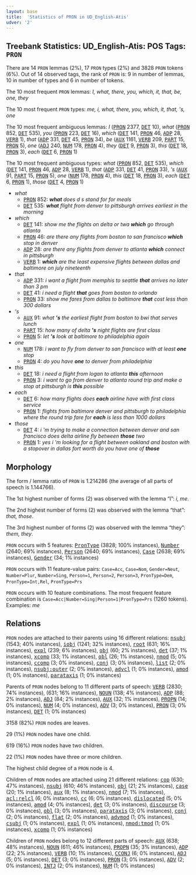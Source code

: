 ```yaml
---
layout: base
title:  'Statistics of PRON in UD_English-Atis'
udver: '2'
---
```


## Treebank Statistics: UD_English-Atis: POS Tags: `PRON`

There are 14 `PRON` lemmas (2%), 17 `PRON` types (2%) and 3828 `PRON` tokens (6%).
Out of 14 observed tags, the rank of `PRON` is: 9 in number of lemmas, 10 in number of types and 6 in number of tokens.

The 10 most frequent `PRON` lemmas: <em>I, what, there, you, which, it, that, be, one, they</em>

The 10 most frequent `PRON` types:  <em>me, i, what, there, you, which, it, that, 's, one</em>

The 10 most frequent ambiguous lemmas: <em>I</em> (<tt><a href="en_atis-pos-PRON.html">PRON</a></tt> 2377, <tt><a href="en_atis-pos-DET.html">DET</a></tt> 10), <em>what</em> (<tt><a href="en_atis-pos-PRON.html">PRON</a></tt> 852, <tt><a href="en_atis-pos-DET.html">DET</a></tt> 535), <em>you</em> (<tt><a href="en_atis-pos-PRON.html">PRON</a></tt> 223, <tt><a href="en_atis-pos-DET.html">DET</a></tt> 16), <em>which</em> (<tt><a href="en_atis-pos-DET.html">DET</a></tt> 141, <tt><a href="en_atis-pos-PRON.html">PRON</a></tt> 46, <tt><a href="en_atis-pos-ADP.html">ADP</a></tt> 28, <tt><a href="en_atis-pos-VERB.html">VERB</a></tt> 1), <em>that</em> (<tt><a href="en_atis-pos-ADP.html">ADP</a></tt> 331, <tt><a href="en_atis-pos-DET.html">DET</a></tt> 45, <tt><a href="en_atis-pos-PRON.html">PRON</a></tt> 34), <em>be</em> (<tt><a href="en_atis-pos-AUX.html">AUX</a></tt> 1161, <tt><a href="en_atis-pos-VERB.html">VERB</a></tt> 209, <tt><a href="en_atis-pos-PART.html">PART</a></tt> 15, <tt><a href="en_atis-pos-PRON.html">PRON</a></tt> 5), <em>one</em> (<tt><a href="en_atis-pos-ADJ.html">ADJ</a></tt> 240, <tt><a href="en_atis-pos-NUM.html">NUM</a></tt> 178, <tt><a href="en_atis-pos-PRON.html">PRON</a></tt> 4), <em>they</em> (<tt><a href="en_atis-pos-DET.html">DET</a></tt> 9, <tt><a href="en_atis-pos-PRON.html">PRON</a></tt> 3), <em>this</em> (<tt><a href="en_atis-pos-DET.html">DET</a></tt> 18, <tt><a href="en_atis-pos-PRON.html">PRON</a></tt> 3), <em>each</em> (<tt><a href="en_atis-pos-DET.html">DET</a></tt> 6, <tt><a href="en_atis-pos-PRON.html">PRON</a></tt> 1)

The 10 most frequent ambiguous types:  <em>what</em> (<tt><a href="en_atis-pos-PRON.html">PRON</a></tt> 852, <tt><a href="en_atis-pos-DET.html">DET</a></tt> 535), <em>which</em> (<tt><a href="en_atis-pos-DET.html">DET</a></tt> 141, <tt><a href="en_atis-pos-PRON.html">PRON</a></tt> 46, <tt><a href="en_atis-pos-ADP.html">ADP</a></tt> 28, <tt><a href="en_atis-pos-VERB.html">VERB</a></tt> 1), <em>that</em> (<tt><a href="en_atis-pos-ADP.html">ADP</a></tt> 331, <tt><a href="en_atis-pos-DET.html">DET</a></tt> 41, <tt><a href="en_atis-pos-PRON.html">PRON</a></tt> 33), <em>'s</em> (<tt><a href="en_atis-pos-AUX.html">AUX</a></tt> 91, <tt><a href="en_atis-pos-PART.html">PART</a></tt> 15, <tt><a href="en_atis-pos-PRON.html">PRON</a></tt> 5), <em>one</em> (<tt><a href="en_atis-pos-NUM.html">NUM</a></tt> 178, <tt><a href="en_atis-pos-PRON.html">PRON</a></tt> 4), <em>this</em> (<tt><a href="en_atis-pos-DET.html">DET</a></tt> 18, <tt><a href="en_atis-pos-PRON.html">PRON</a></tt> 3), <em>each</em> (<tt><a href="en_atis-pos-DET.html">DET</a></tt> 6, <tt><a href="en_atis-pos-PRON.html">PRON</a></tt> 1), <em>those</em> (<tt><a href="en_atis-pos-DET.html">DET</a></tt> 4, <tt><a href="en_atis-pos-PRON.html">PRON</a></tt> 1)


* <em>what</em>
  * <tt><a href="en_atis-pos-PRON.html">PRON</a></tt> 852: <em><b>what</b> does d s stand for for meals</em>
  * <tt><a href="en_atis-pos-DET.html">DET</a></tt> 535: <em><b>what</b> flight from denver to pittsburgh arrives earliest in the morning</em>
* <em>which</em>
  * <tt><a href="en_atis-pos-DET.html">DET</a></tt> 141: <em>show me the flights on delta or twa <b>which</b> go through atlanta</em>
  * <tt><a href="en_atis-pos-PRON.html">PRON</a></tt> 46: <em>are there any flights from boston to san francisco <b>which</b> stop in denver</em>
  * <tt><a href="en_atis-pos-ADP.html">ADP</a></tt> 28: <em>are there any flights from denver to atlanta <b>which</b> connect in pittsburgh</em>
  * <tt><a href="en_atis-pos-VERB.html">VERB</a></tt> 1: <em><b>which</b> are the least expensive flights between dallas and baltimore on july nineteenth</em>
* <em>that</em>
  * <tt><a href="en_atis-pos-ADP.html">ADP</a></tt> 331: <em>i want a flight from memphis to seattle <b>that</b> arrives no later than 3 pm</em>
  * <tt><a href="en_atis-pos-DET.html">DET</a></tt> 41: <em>i need a flight <b>that</b> goes from boston to orlando</em>
  * <tt><a href="en_atis-pos-PRON.html">PRON</a></tt> 33: <em>show me fares from dallas to baltimore <b>that</b> cost less than 300 dollars</em>
* <em>'s</em>
  * <tt><a href="en_atis-pos-AUX.html">AUX</a></tt> 91: <em>what <b>'s</b> the earliest flight from boston to bwi that serves lunch</em>
  * <tt><a href="en_atis-pos-PART.html">PART</a></tt> 15: <em>how many of delta <b>'s</b> night flights are first class</em>
  * <tt><a href="en_atis-pos-PRON.html">PRON</a></tt> 5: <em>let <b>'s</b> look at baltimore to philadelphia again</em>
* <em>one</em>
  * <tt><a href="en_atis-pos-NUM.html">NUM</a></tt> 178: <em>i want to fly from denver to san francisco with at least <b>one</b> stop</em>
  * <tt><a href="en_atis-pos-PRON.html">PRON</a></tt> 4: <em>do you have <b>one</b> to denver from philadelphia</em>
* <em>this</em>
  * <tt><a href="en_atis-pos-DET.html">DET</a></tt> 18: <em>i need a flight from logan to atlanta <b>this</b> afternoon</em>
  * <tt><a href="en_atis-pos-PRON.html">PRON</a></tt> 3: <em>i want to go from denver to atlanta round trip and make a stop at pittsburgh is <b>this</b> possible</em>
* <em>each</em>
  * <tt><a href="en_atis-pos-DET.html">DET</a></tt> 6: <em>how many flights does <b>each</b> airline have with first class service</em>
  * <tt><a href="en_atis-pos-PRON.html">PRON</a></tt> 1: <em>flights from baltimore denver and pittsburgh to philadelphia where the round trip fare for <b>each</b> is less than 1000 dollars</em>
* <em>those</em>
  * <tt><a href="en_atis-pos-DET.html">DET</a></tt> 4: <em>i 'm trying to make a connection between denver and san francisco does delta airline fly between <b>those</b> two</em>
  * <tt><a href="en_atis-pos-PRON.html">PRON</a></tt> 1: <em>yes i 'm looking for a flight between oakland and boston with a stopover in dallas fort worth do you have one of <b>those</b></em>

## Morphology

The form / lemma ratio of `PRON` is 1.214286 (the average of all parts of speech is 1.144766).

The 1st highest number of forms (2) was observed with the lemma “I”: <em>i, me</em>.

The 2nd highest number of forms (2) was observed with the lemma “that”: <em>that, those</em>.

The 3rd highest number of forms (2) was observed with the lemma “they”: <em>them, they</em>.

`PRON` occurs with 5 features: <tt><a href="en_atis-feat-PronType.html">PronType</a></tt> (3828; 100% instances), <tt><a href="en_atis-feat-Number.html">Number</a></tt> (2640; 69% instances), <tt><a href="en_atis-feat-Person.html">Person</a></tt> (2640; 69% instances), <tt><a href="en_atis-feat-Case.html">Case</a></tt> (2638; 69% instances), <tt><a href="en_atis-feat-Gender.html">Gender</a></tt> (34; 1% instances)

`PRON` occurs with 11 feature-value pairs: `Case=Acc`, `Case=Nom`, `Gender=Neut`, `Number=Plur`, `Number=Sing`, `Person=1`, `Person=2`, `Person=3`, `PronType=Dem`, `PronType=Int,Rel`, `PronType=Prs`

`PRON` occurs with 10 feature combinations.
The most frequent feature combination is `Case=Acc|Number=Sing|Person=1|PronType=Prs` (1260 tokens).
Examples: <em>me</em>


## Relations

`PRON` nodes are attached to their parents using 16 different relations: <tt><a href="en_atis-dep-nsubj.html">nsubj</a></tt> (1543; 40% instances), <tt><a href="en_atis-dep-iobj.html">iobj</a></tt> (1241; 32% instances), <tt><a href="en_atis-dep-root.html">root</a></tt> (631; 16% instances), <tt><a href="en_atis-dep-expl.html">expl</a></tt> (239; 6% instances), <tt><a href="en_atis-dep-obj.html">obj</a></tt> (60; 2% instances), <tt><a href="en_atis-dep-det.html">det</a></tt> (37; 1% instances), <tt><a href="en_atis-dep-xcomp.html">xcomp</a></tt> (33; 1% instances), <tt><a href="en_atis-dep-obl.html">obl</a></tt> (26; 1% instances), <tt><a href="en_atis-dep-nmod.html">nmod</a></tt> (5; 0% instances), <tt><a href="en_atis-dep-ccomp.html">ccomp</a></tt> (3; 0% instances), <tt><a href="en_atis-dep-conj.html">conj</a></tt> (3; 0% instances), <tt><a href="en_atis-dep-list.html">list</a></tt> (2; 0% instances), <tt><a href="en_atis-dep-nsubj-outer.html">nsubj:outer</a></tt> (2; 0% instances), <tt><a href="en_atis-dep-advcl.html">advcl</a></tt> (1; 0% instances), <tt><a href="en_atis-dep-amod.html">amod</a></tt> (1; 0% instances), <tt><a href="en_atis-dep-parataxis.html">parataxis</a></tt> (1; 0% instances)

Parents of `PRON` nodes belong to 11 different parts of speech: <tt><a href="en_atis-pos-VERB.html">VERB</a></tt> (2830; 74% instances),  (631; 16% instances), <tt><a href="en_atis-pos-NOUN.html">NOUN</a></tt> (138; 4% instances), <tt><a href="en_atis-pos-ADP.html">ADP</a></tt> (88; 2% instances), <tt><a href="en_atis-pos-ADJ.html">ADJ</a></tt> (84; 2% instances), <tt><a href="en_atis-pos-AUX.html">AUX</a></tt> (32; 1% instances), <tt><a href="en_atis-pos-PROPN.html">PROPN</a></tt> (14; 0% instances), <tt><a href="en_atis-pos-NUM.html">NUM</a></tt> (4; 0% instances), <tt><a href="en_atis-pos-ADV.html">ADV</a></tt> (3; 0% instances), <tt><a href="en_atis-pos-PRON.html">PRON</a></tt> (3; 0% instances), <tt><a href="en_atis-pos-DET.html">DET</a></tt> (1; 0% instances)

3158 (82%) `PRON` nodes are leaves.

29 (1%) `PRON` nodes have one child.

619 (16%) `PRON` nodes have two children.

22 (1%) `PRON` nodes have three or more children.

The highest child degree of a `PRON` node is 4.

Children of `PRON` nodes are attached using 21 different relations: <tt><a href="en_atis-dep-cop.html">cop</a></tt> (630; 47% instances), <tt><a href="en_atis-dep-nsubj.html">nsubj</a></tt> (610; 46% instances), <tt><a href="en_atis-dep-obj.html">obj</a></tt> (21; 2% instances), <tt><a href="en_atis-dep-case.html">case</a></tt> (20; 1% instances), <tt><a href="en_atis-dep-aux.html">aux</a></tt> (8; 1% instances), <tt><a href="en_atis-dep-nmod.html">nmod</a></tt> (7; 1% instances), <tt><a href="en_atis-dep-acl-relcl.html">acl:relcl</a></tt> (6; 0% instances), <tt><a href="en_atis-dep-cc.html">cc</a></tt> (6; 0% instances), <tt><a href="en_atis-dep-dislocated.html">dislocated</a></tt> (5; 0% instances), <tt><a href="en_atis-dep-amod.html">amod</a></tt> (4; 0% instances), <tt><a href="en_atis-dep-det.html">det</a></tt> (3; 0% instances), <tt><a href="en_atis-dep-discourse.html">discourse</a></tt> (3; 0% instances), <tt><a href="en_atis-dep-obl.html">obl</a></tt> (3; 0% instances), <tt><a href="en_atis-dep-parataxis.html">parataxis</a></tt> (3; 0% instances), <tt><a href="en_atis-dep-conj.html">conj</a></tt> (2; 0% instances), <tt><a href="en_atis-dep-flat.html">flat</a></tt> (2; 0% instances), <tt><a href="en_atis-dep-advmod.html">advmod</a></tt> (1; 0% instances), <tt><a href="en_atis-dep-csubj.html">csubj</a></tt> (1; 0% instances), <tt><a href="en_atis-dep-expl.html">expl</a></tt> (1; 0% instances), <tt><a href="en_atis-dep-nmod-tmod.html">nmod:tmod</a></tt> (1; 0% instances), <tt><a href="en_atis-dep-xcomp.html">xcomp</a></tt> (1; 0% instances)

Children of `PRON` nodes belong to 12 different parts of speech: <tt><a href="en_atis-pos-AUX.html">AUX</a></tt> (638; 48% instances), <tt><a href="en_atis-pos-NOUN.html">NOUN</a></tt> (611; 46% instances), <tt><a href="en_atis-pos-PROPN.html">PROPN</a></tt> (35; 3% instances), <tt><a href="en_atis-pos-ADP.html">ADP</a></tt> (22; 2% instances), <tt><a href="en_atis-pos-VERB.html">VERB</a></tt> (10; 1% instances), <tt><a href="en_atis-pos-CCONJ.html">CCONJ</a></tt> (6; 0% instances), <tt><a href="en_atis-pos-ADJ.html">ADJ</a></tt> (5; 0% instances), <tt><a href="en_atis-pos-DET.html">DET</a></tt> (3; 0% instances), <tt><a href="en_atis-pos-PRON.html">PRON</a></tt> (3; 0% instances), <tt><a href="en_atis-pos-ADV.html">ADV</a></tt> (2; 0% instances), <tt><a href="en_atis-pos-INTJ.html">INTJ</a></tt> (2; 0% instances), <tt><a href="en_atis-pos-NUM.html">NUM</a></tt> (1; 0% instances)

